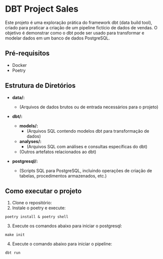 # DBT Project Sales

Este projeto é uma exploração prática do framework dbt (data build tool), criado para praticar a criação de um pipeline fictício de dados de vendas. O objetivo é demonstrar como o dbt pode ser usado para transformar e modelar dados em um banco de dados PostgreSQL.

## Pré-requisitos

- Docker
- Poetry

## Estrutura de Diretórios

- **data/:**
  - (Arquivos de dados brutos ou de entrada necessários para o projeto)

- **dbt/:**
  - **models/:**
    - (Arquivos SQL contendo modelos dbt para transformação de dados)
  - **analyses/:**
    - (Arquivos SQL com análises e consultas específicas do dbt)
  - (Outros artefatos relacionados ao dbt)

- **postgresql/:**
  - (Scripts SQL para PostgreSQL, incluindo operações de criação de tabelas, procedimentos armazenados, etc.)

## Como executar o projeto

1. Clone o repositório:
2. Instale o poetry e execute:

`` poetry install & poetry shell ``

3. Execute os comandos abaixo para iniciar o postgresql:

`` make init ``

4. Execute o comando abaixo para iniciar o pipeline:

`` dbt run ``